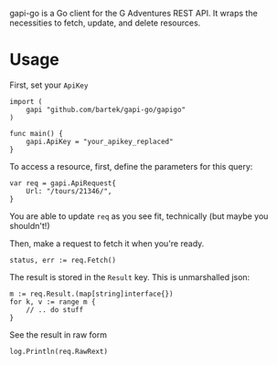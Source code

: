 gapi-go is a Go client for the G Adventures REST API. It wraps the necessities to fetch, update, and delete resources.

Usage
===

First, set your `ApiKey`

    import (
        gapi "github.com/bartek/gapi-go/gapigo"
    )

    func main() {
        gapi.ApiKey = "your_apikey_replaced"
    }

To access a resource, first, define the parameters for this query:

    var req = gapi.ApiRequest{
        Url: "/tours/21346/",
    }

You are able to update `req` as you see fit, technically (but maybe you
shouldn't!)

Then, make a request to fetch it when you're ready.

    status, err := req.Fetch()

The result is stored in the `Result` key. This is unmarshalled json:

    m := req.Result.(map[string]interface{})
    for k, v := range m {
        // .. do stuff
    }

See the result in raw form

    log.Println(req.RawRext)

